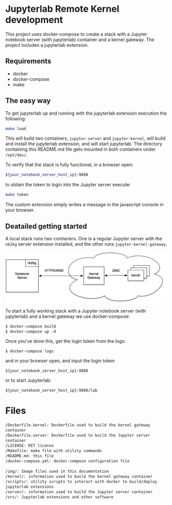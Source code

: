 # Jupyterlab Remote Kernel development

This project uses docker-compose to create a stack with a Jupyter notebook server (with jupyterlab) container and a kernel gateway. The project includes a jupyterlab extension.

## Requirements

* docker
* docker-compose
* make

## The easy way

To get jupyterlab up and running with the jupyterlab extension execution the following:

```bash
make load
```

This will build two containers, ```jupyter-server``` and ```jupyter-kernel```, will build and install the jupyterlab extension, and will start jupyterlab. The directory containing this README.md file gets mounted in both containers under ```/opt/dev/```.

To verify that the stack is fully functional, in a browser open:

```bash
${your_notebook_server_host_ip}:9888
```

to obtain the token to login into the Jupyter server execute:

```bash
make token
```

The custom extension simply writes a message in the javascript console in your browser.

## Deatailed getting started

A local stack runs two contianers. One is a regular Jupyter server with the ```nb2kg``` server extension installed, and the other runs ```jupyter-kernel-gateway```.

![](img/deploy.png)

To start a fully working stack with a Jupyter notebook server (with jupyterlab) and a kernel gateway we use docker-compose:

```
$ docker-compose build
$ docker-compose up -d
```

Once you've done this, get the login token from the logs:

```
$ docker-compose logs
```

and in your browser open, and input the login token

```
${your_notebook_server_host_ip}:9888
```

or to start Jupyterlab:

```
${your_notebook_server_host_ip}:9888/lab
```

# Files

```
/Dockerfile.kernel: Dockerfile used to build the kernel gateway container
/Dockerfile.server: Dockerfile used to build the Jupyter server container
/LICENSE: MIT license
/Makefile: make file with utility commands
/README.md: this file
/docker-compose.yml: docker-compose configuration file

/img/: Image files used in this documentation
/kernel/: information used to build the kernel gateway container
/scripts/: utility scripts to interact with docker to build/deploy jupyterlab extensions
/server/: information used to build the Jupyter server container
/src/: Jupyterlab extensions and other software
```
